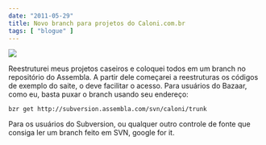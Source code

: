 ```yaml
---
date: "2011-05-29"
title: Novo branch para projetos do Caloni.com.br
tags: [ "blogue" ]
---
```

[![](/images/3aDY3rK.png)](/images/3aDY3rK.png)

Reestruturei meus projetos caseiros e coloquei todos em um branch no repositório do Assembla. A partir dele começarei a reestruturas os códigos de exemplo do saite, o deve facilitar o acesso. Para usuários do Bazaar, como eu, basta puxar o branch usando seu endereço:

    
    bzr get http://subversion.assembla.com/svn/caloni/trunk

Para os usuários do Subversion, ou qualquer outro controle de fonte que consiga ler um branch feito em SVN, google for it.
